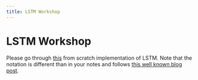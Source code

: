 ```yaml
---
title: LSTM Workshop
---
```


# LSTM Workshop

Please go through [this](https://christinakouridi.blog/2019/06/20/vanilla-lstm-numpy/) from scratch implementation of LSTM. Note that the notation is different than in your notes and follows [this well known blog post](https://colah.github.io/posts/2015-08-Understanding-LSTMs/).  

